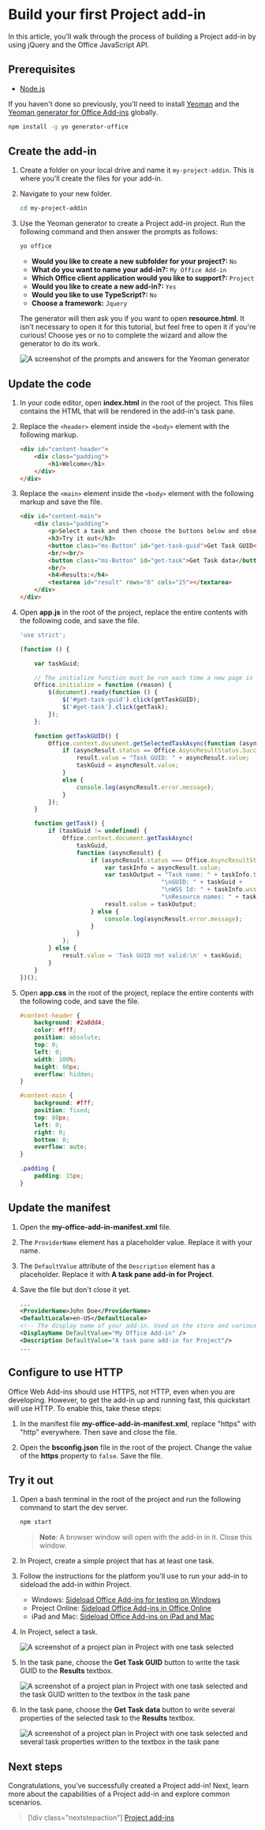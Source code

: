 # Build your first Project add-in

In this article, you'll walk through the process of building a Project add-in by using jQuery and the Office JavaScript API.

## Prerequisites

- [Node.js](https://nodejs.org)

If you haven't done so previously, you'll need to install [Yeoman](https://github.com/yeoman/yo) and the [Yeoman generator for Office Add-ins](https://github.com/OfficeDev/generator-office) globally.

```bash
npm install -g yo generator-office
```

## Create the add-in

1. Create a folder on your local drive and name it `my-project-addin`. This is where you'll create the files for your add-in.

2. Navigate to your new folder.

    ```bash
    cd my-project-addin
    ```

3. Use the Yeoman generator to create a Project add-in project. Run the following command and then answer the prompts as follows:

    ```bash
    yo office
    ```

    - **Would you like to create a new subfolder for your project?:** `No`
    - **What do you want to name your add-in?:** `My Office Add-in`
    - **Which Office client application would you like to support?:** `Project`
    - **Would you like to create a new add-in?:** `Yes`
    - **Would you like to use TypeScript?:** `No`
    - **Choose a framework:** `Jquery`

    The generator will then ask you if you want to open **resource.html**. It isn't necessary to open it for this tutorial, but feel free to open it if you're curious! Choose yes or no to complete the wizard and allow the generator to do its work.

    ![A screenshot of the prompts and answers for the Yeoman generator](../images/yo-office-project-jquery.png)

## Update the code

1. In your code editor, open **index.html** in the root of the project. This files contains the HTML that will be rendered in the add-in's task pane.

2. Replace the `<header>` element inside the `<body>` element with the following markup.

    ```html
    <div id="content-header">
        <div class="padding">
            <h1>Welcome</h1>
        </div>
    </div>
    ```

3. Replace the `<main>` element inside the `<body>` element with the following markup and save the file.

    ```html
    <div id="content-main">
        <div class="padding">
            <p>Select a task and then choose the buttons below and observe the output in the <b>Results</b> textbox.</p>
            <h3>Try it out</h3>
            <button class="ms-Button" id="get-task-guid">Get Task GUID</button>
            <br/><br/>
            <button class="ms-Button" id="get-task">Get Task data</button>
            <br/>
            <h4>Results:</h4>
            <textarea id="result" rows="6" cols="25"></textarea>
        </div>
    </div>
    ```

4. Open **app.js** in the root of the project, replace the entire contents with the following code, and save the file.

    ```js
    'use strict';

    (function () {

        var taskGuid;

        // The initialize function must be run each time a new page is loaded
        Office.initialize = function (reason) {
            $(document).ready(function () {
                $('#get-task-guid').click(getTaskGUID);
                $('#get-task').click(getTask);
            });
        };

        function getTaskGUID() {
            Office.context.document.getSelectedTaskAsync(function (asyncResult) {
                if (asyncResult.status == Office.AsyncResultStatus.Succeeded) {
                    result.value = "Task GUID: " + asyncResult.value;
                    taskGuid = asyncResult.value;
                }
                else {
                    console.log(asyncResult.error.message);
                }
            });
        }

        function getTask() {
            if (taskGuid != undefined) {
                Office.context.document.getTaskAsync(
                    taskGuid,
                    function (asyncResult) {
                        if (asyncResult.status === Office.AsyncResultStatus.Succeeded) {
                            var taskInfo = asyncResult.value;
                            var taskOutput = "Task name: " + taskInfo.taskName +
                                            "\nGUID: " + taskGuid +
                                            "\nWSS Id: " + taskInfo.wssTaskId +
                                            "\nResource names: " + taskInfo.resourceNames;
                            result.value = taskOutput;
                        } else {
                            console.log(asyncResult.error.message);
                        }
                    }
                );
            } else {
                result.value = 'Task GUID not valid:\n' + taskGuid;
            } 
        }
    })();
    ```

4. Open **app.css** in the root of the project, replace the entire contents with the following code, and save the file.

    ```css
    #content-header {
        background: #2a8dd4;
        color: #fff;
        position: absolute;
        top: 0;
        left: 0;
        width: 100%;
        height: 80px; 
        overflow: hidden;
    }

    #content-main {
        background: #fff;
        position: fixed;
        top: 80px;
        left: 0;
        right: 0;
        bottom: 0;
        overflow: auto; 
    }

    .padding {
        padding: 15px;
    }
    ```

## Update the manifest

1. Open the **my-office-add-in-manifest.xml** file.
2. The `ProviderName` element has a placeholder value. Replace it with your name.
3. The `DefaultValue` attribute of the `Description` element has a placeholder. Replace it with **A task pane add-in for Project**.
5. Save the file but don't close it yet.

    ```xml
    ...
    <ProviderName>John Doe</ProviderName>
    <DefaultLocale>en-US</DefaultLocale>
    <!-- The display name of your add-in. Used on the store and various places of the Office UI such as the add-ins dialog. -->
    <DisplayName DefaultValue="My Office Add-in" />
    <Description DefaultValue="A task pane add-in for Project"/>
    ...
    ```

## Configure to use HTTP

Office Web Add-ins should use HTTPS, not HTTP, even when you are developing. However, to get the add-in up and running fast, this quickstart will use HTTP. To enable this, take these steps:

1. In the manifest file **my-office-add-in-manifest.xml**, replace "https" with "http" everywhere. Then save and close the file.

2. Open the **bsconfig.json** file in the root of the project. Change the value of the **https** property to `false`. Save the file.

## Try it out

1. Open a bash terminal in the root of the project and run the following command to start the dev server.

    ```bash
    npm start
    ```

    > **Note**: A browser window will open with the add-in in it. Close this window.

2. In Project, create a simple project that has at least one task.

3. Follow the instructions for the platform you'll use to run your add-in to sideload the add-in within Project.

    - Windows: [Sideload Office Add-ins for testing on Windows](../testing/create-a-network-shared-folder-catalog-for-task-pane-and-content-add-ins.md)
    - Project Online: [Sideload Office Add-ins in Office Online](../testing/sideload-office-add-ins-for-testing.md#sideload-an-office-add-in-on-office-online)
    - iPad and Mac: [Sideload Office Add-ins on iPad and Mac](../testing/sideload-an-office-add-in-on-ipad-and-mac.md)

4. In Project, select a task.

    ![A screenshot of a project plan in Project with one task selected](../images/project_quickstart_addin_1.png)

5. In the task pane, choose the **Get Task GUID** button to write the task GUID to the **Results** textbox.

    ![A screenshot of a project plan in Project with one task selected and the task GUID written to the textbox in the task pane](../images/project_quickstart_addin_2.png)

5. In the task pane, choose the **Get Task data** button to write several properties of the selected task to the **Results** textbox.

    ![A screenshot of a project plan in Project with one task selected and several task properties written to the textbox in the task pane](../images/project_quickstart_addin_3.png)

## Next steps

Congratulations, you've successfully created a Project add-in! Next, learn more about the capabilities of a Project add-in and explore common scenarios.

> [!div class="nextstepaction"]
> [Project add-ins](../project/project-add-ins.md)
